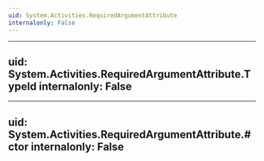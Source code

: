 ```yaml
---
uid: System.Activities.RequiredArgumentAttribute
internalonly: False
---
```


---
uid: System.Activities.RequiredArgumentAttribute.TypeId
internalonly: False
---

---
uid: System.Activities.RequiredArgumentAttribute.#ctor
internalonly: False
---
